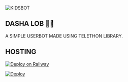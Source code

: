 ![KIDSBOT](https://telegra.ph//file/ef49f23860dad7b8ae264.jpg)
## DASHA LOB 💖💖
A SIMPLE USERBOT MADE USING TELETHON LIBRARY.



## HOSTING

[![Deploy on Railway](https://railway.app/button.svg)](https://railway.app/new/template?template=https%3A%2F%2Fgithub.com%2FTAMILVIP007%2FDasha&plugins=mongodb&envs=AP_K%2CAP_HS%2CDB_URL%2CSES%2CTOKEN%2COWNER_ID)
    <p align="left">
        <a href="https://heroku.com/deploy?template=https://github.com/TAMILVIP007/Dasha/tree/master">
            <img src="https://www.herokucdn.com/deploy/button.svg" alt="Deploy">
        </a>
    </p>
</h1>
